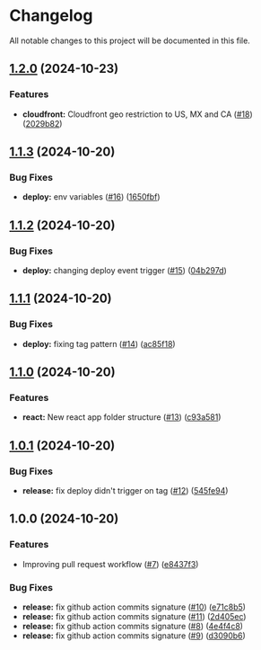 # Changelog

All notable changes to this project will be documented in this file.

## [1.2.0](https://github.com/LuisOsuna117/luisosunadotcom/compare/v1.1.3...v1.2.0) (2024-10-23)


### Features

* **cloudfront:** Cloudfront geo restriction to US, MX and CA ([#18](https://github.com/LuisOsuna117/luisosunadotcom/issues/18)) ([2029b82](https://github.com/LuisOsuna117/luisosunadotcom/commit/2029b82f3927496076462179433141afcdb85861))

## [1.1.3](https://github.com/LuisOsuna117/luisosunadotcom/compare/v1.1.2...v1.1.3) (2024-10-20)


### Bug Fixes

* **deploy:** env variables ([#16](https://github.com/LuisOsuna117/luisosunadotcom/issues/16)) ([1650fbf](https://github.com/LuisOsuna117/luisosunadotcom/commit/1650fbf46732d7b84201fa6e5ac9b010bb679484))

## [1.1.2](https://github.com/LuisOsuna117/luisosunadotcom/compare/v1.1.1...v1.1.2) (2024-10-20)


### Bug Fixes

* **deploy:** changing deploy event trigger ([#15](https://github.com/LuisOsuna117/luisosunadotcom/issues/15)) ([04b297d](https://github.com/LuisOsuna117/luisosunadotcom/commit/04b297d28d613623056d46042f8a7b4e8cf7005a))

## [1.1.1](https://github.com/LuisOsuna117/luisosunadotcom/compare/v1.1.0...v1.1.1) (2024-10-20)


### Bug Fixes

* **deploy:** fixing tag pattern ([#14](https://github.com/LuisOsuna117/luisosunadotcom/issues/14)) ([ac85f18](https://github.com/LuisOsuna117/luisosunadotcom/commit/ac85f182ccda443090017b0eafba3c4f3fb15ace))

## [1.1.0](https://github.com/LuisOsuna117/luisosunadotcom/compare/v1.0.1...v1.1.0) (2024-10-20)


### Features

* **react:** New react app folder structure ([#13](https://github.com/LuisOsuna117/luisosunadotcom/issues/13)) ([c93a581](https://github.com/LuisOsuna117/luisosunadotcom/commit/c93a58125b662c6f02e752fd3e213fe1dad7d568))

## [1.0.1](https://github.com/LuisOsuna117/luisosunadotcom/compare/v1.0.0...v1.0.1) (2024-10-20)


### Bug Fixes

* **release:** fix deploy didn't trigger on tag ([#12](https://github.com/LuisOsuna117/luisosunadotcom/issues/12)) ([545fe94](https://github.com/LuisOsuna117/luisosunadotcom/commit/545fe9480a0934622b0428306bdf24924807c479))

## 1.0.0 (2024-10-20)


### Features

* Improving pull request workflow ([#7](https://github.com/LuisOsuna117/luisosunadotcom/issues/7)) ([e8437f3](https://github.com/LuisOsuna117/luisosunadotcom/commit/e8437f3e2a54533e0dabeb072553831dc27b3cb2))


### Bug Fixes

* **release:** fix github action commits signature ([#10](https://github.com/LuisOsuna117/luisosunadotcom/issues/10)) ([e71c8b5](https://github.com/LuisOsuna117/luisosunadotcom/commit/e71c8b5d0ef46945628a2aeb54296ca35dc8f757))
* **release:** fix github action commits signature ([#11](https://github.com/LuisOsuna117/luisosunadotcom/issues/11)) ([2d405ec](https://github.com/LuisOsuna117/luisosunadotcom/commit/2d405ecad6cc5938a493d6d6a2c10efc0cecab49))
* **release:** fix github action commits signature ([#8](https://github.com/LuisOsuna117/luisosunadotcom/issues/8)) ([4e4f4c8](https://github.com/LuisOsuna117/luisosunadotcom/commit/4e4f4c849fbf138850c4cc269f683a86670dd2a8))
* **release:** fix github action commits signature ([#9](https://github.com/LuisOsuna117/luisosunadotcom/issues/9)) ([d3090b6](https://github.com/LuisOsuna117/luisosunadotcom/commit/d3090b65b43faaa26af70c88f4fabda0c305a2c5))
